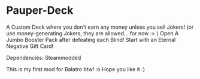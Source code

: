# Pauper-Deck

A Custom Deck where you don't earn any money unless you sell Jokers! (or use money-generating Jokers, they are allowed... for now :> )
Open A Jumbo Booster Pack after defeating each Blind!
Start with an Eternal Negative Gift Card!

Dependencies:
Steammodded

This is my first mod for Balatro btw! :o
Hope you like it :)